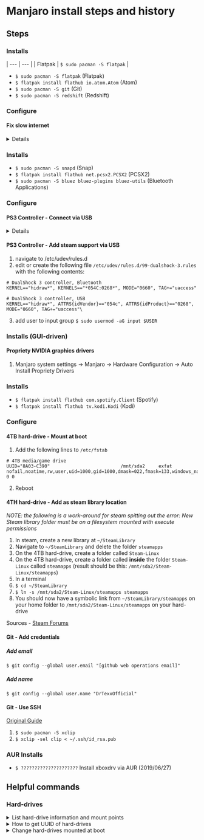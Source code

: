# Manjaro install steps and history

## Steps
### Installs

| --- | --- |
| Flatpak | `$ sudo pacman -S flatpak` |

- `$ sudo pacman -S flatpak` (Flatpak)
- `$ flatpak install flathub io.atom.Atom` (Atom)
- `$ sudo pacman -S git` (Git)
- `$ sudo pacman -S redshift` (Redshift)

### Configure
#### Fix slow internet
<details>
  <ol>
    <li>Open KDE Connections Manager</li>
    <li>Change the MTU of your wired connection from 'automatic' to '1492' (bytes)</li>
    <li>Configure repos to local mirrors</li>
    <code>$ sudo pacman-mirrors -g</code>
    <li>Reboot</li>
</details>

### Installs
- `$ sudo pacman -S snapd` (Snap)
- `$ flatpak install flathub net.pcsx2.PCSX2` (PCSX2)
- `$ sudo pacman -S bluez bluez-plugins bluez-utils` (Bluetooth Applications)

### Configure
#### PS3 Controller -  Connect via USB
<details>
  <ol>
    <li>`$ systemctl start bluetooth.service`</li>
    <li>Plug in controller via USB</li>
    <li>Check xpad is installed and up-to-date `$ sudo pacman -S xpad` ***NECESSARY?***</li>
  </ol>
</details>

#### PS3 Controller - Add steam support via USB
1. navigate to /etc/udev/rules.d
2. edit or create the following file `/etc/udev/rules.d/99-dualshock-3.rules` with the following contents:

```
# DualShock 3 controller, Bluetooth
KERNEL=="hidraw*", KERNELS=="*054C:0268*", MODE="0660", TAG+="uaccess"

# DualShock 3 controller, USB
KERNEL=="hidraw*", ATTRS{idVendor}=="054c", ATTRS{idProduct}=="0268", MODE="0660", TAG+="uaccess"\
```

3. add user to input group `$ sudo usermod -aG input $USER`

### Installs (GUI-driven)
#### Propriety NVIDIA graphics drivers
1. Manjaro system settings -> Manjaro -> Hardware Configuration -> Auto Install Propriety Drivers

### Installs
- `$ flatpak install flathub com.spotify.Client` (Spotify)
- `$ flatpak install flathub tv.kodi.Kodi` (Kodi)

### Configure
#### 4TB hard-drive - Mount at boot
1. Add the following lines to `/etc/fstab`

```
# 4TB media/game drive
UUID="8A03-C390"                          /mnt/sda2     exfat   nofail,noatime,rw,user,uid=1000,gid=1000,dmask=022,fmask=133,windows_names,auto,umask=000,exec 0 0
```

2. Reboot

#### 4TH hard-drive - Add as steam library location
_NOTE: the following is a work-around for steam spitting out the error: New Steam library folder must be on a filesystem mounted with execute permissions_

1. In steam, create a new library at `~/SteamLibrary`
2. Navigate to `~/SteamLibrary` and delete the folder `steamapps`
3. On the 4TB hard-drive, create a folder called `Steam-Linux`
4. On the 4TB hard-drive, create a folder called **inside** the folder `Steam-Linux` called `steamapps`
(result should be this: `/mnt/sda2/Steam-Linux/steamapps`)
5. In a terminal
  1. `$ cd ~/SteamLibrary`
  2. `$ ln -s /mnt/sda2/Steam-Linux/steamapps steamapps`
6. You should now have a symbolic link from `~/SteamLibrary/steamapps` on your home folder to `/mnt/sda2/Steam-Linux/steamapps` on your hard-drive

Sources - [Steam Forums](https://steamcommunity.com/app/221410/discussions/0/666827316152433246/#c624076027916587866)

#### Git - Add credentials
##### Add email
`$ git config --global user.email "[github web operations email]"`
##### Add name
`$ git config --global user.name "DrTexxOfficial"`

#### Git - Use SSH
[Original Guide](https://help.github.com/en/articles/connecting-to-github-with-ssh)
1. `$ sudo pacman -S xclip`
1. `$ xclip -sel clip < ~/.ssh/id_rsa.pub`

### AUR Installs
- `$ ?????????????????????` Install xboxdrv via AUR (2019/06/27)

## Helpful commands
### Hard-drives
<details>
  <summary>List hard-drive information and mount points</summary>
  <code>lsblk</code>
</details>
<details>
  <summary>How to get UUID of hard-drives</summary>
  <code>sudo blkid</code>
</details>
<details>
  <summary>Change hard-drives mounted at boot</summary>
  Edit <code>/etc/fstab</code>
</details>
